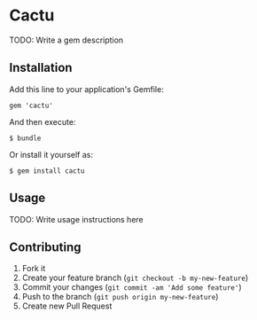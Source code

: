 # Cactu

TODO: Write a gem description

## Installation

Add this line to your application's Gemfile:

    gem 'cactu'

And then execute:

    $ bundle

Or install it yourself as:

    $ gem install cactu

## Usage

TODO: Write usage instructions here

## Contributing

1. Fork it
2. Create your feature branch (`git checkout -b my-new-feature`)
3. Commit your changes (`git commit -am 'Add some feature'`)
4. Push to the branch (`git push origin my-new-feature`)
5. Create new Pull Request
